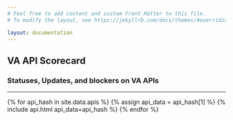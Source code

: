 ```yaml
---
# Feel free to add content and custom Front Matter to this file.
# To modify the layout, see https://jekyllrb.com/docs/themes/#overriding-theme-defaults

layout: documentation
---
```

## VA API Scorecard

### Statuses, Updates, and blockers on VA APIs

<hr>
{% for api_hash in site.data.apis %}
  {% assign api_data = api_hash[1] %}
  {% include api.html api_data=api_hash %}
{% endfor %}